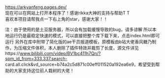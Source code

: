 https://arkyanfeng.pages.dev/  
现在可以在网站上打开本程序了！感谢rikka大神的支持与帮助T T  
喜欢本项目请帮我点一下右上角的star，感谢大家！！  

注：由于使用的是土豆服务器，所以会有加载缓慢导致的bug，请多谅解
    所以本地运行仍是最稳定快速的模式，可以直接把整个库下载下来，点击index.html即可运行
    另外在库中附带了简化版的ae干员报道模板，原模板由b站大佬香风糖乃制作，为压缩文件体积，本人删除了插件特效并裁剪了长度，源文件详见https://www.bilibili.com/video/BV1bc411h7Qn/?spm_id_from=333.337.search-                card.all.click&vd_source=b74a2c5d871c00eff011520a192ea6e9，希望受到帮助的大家支持这位前人栽树的大佬！
